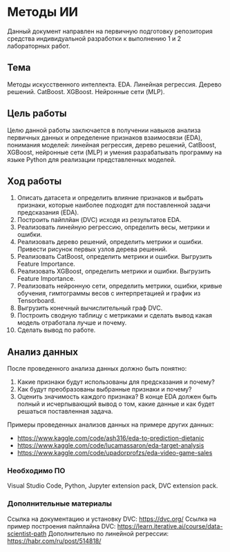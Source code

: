 # Методы ИИ

Данный документ направлен на первичную подготовку репозитория средства
индивидуальной разработки к выполнению 1 и 2 лабораторных работ.

## Тема

Методы искусственного интеллекта. EDA. Линейная регрессия. Дерево решений. CatBoost. XGBoost. Нейронные сети (MLP).

## Цель работы

Целю данной работы заключается в получении навыков анализа первичных данных и определение признаков взаимосвязи (EDA), понимания моделей: линейная регрессия, дерево решений, CatBoost, XGBoost, нейронные сети (MLP) и умения разрабатывать программу на языке Python для реализации представленных моделей.

## Ход работы
1) Описать датасета и определить влияние признаков и выбрать признаки, которые наиболее подходят для поставленной задачи предсказания (EDA).
2) Построить пайплйан (DVC) исходя из результатов EDA.
3) Реализовать линейную регрессию, определить весы, метрики и ошибки.
4) Реализовать дерево решений, определить метрики и ошибки. Привести рисунок первых узлов дерева решений.
5) Реализовать CatBoost, определить метрики и ошибки. Выгрузить Feature Importance.
6) Реализовать XGBoost, определить метрики и ошибки. Выгрузить Feature Importance.
7) Реализовать нейронную сети, определить метрики, ошибки, кривые обучения, гимтограммы весов с интерпретацией и график из Tensorboard.
8) Выгрузить конечный вычислительный граф DVC.
9) Построить сводную таблицу с метриками и сделать вывод какая модель отработала лучше и почему.
10) Сделать вывод по работе.

## Анализ данных
После проведенного анализа данных должно быть понятно:
1) Какие признаки будут использованы для предсказания и почему?
2) Как будут преобразованы выбранные признаки и почему?
3) Оценить значимость каждого признака?
В конце EDA должен быть полный и исчерпывающий вывод о том, какие данные и как будет решаться поставленная задача.

Примеры проведенных анализов данных на примере других данных: 
- https://www.kaggle.com/code/ash316/eda-to-prediction-dietanic
- https://www.kaggle.com/code/lucamassaron/eda-target-analysis
- https://www.kaggle.com/code/upadorprofzs/eda-video-game-sales



### Необходимо ПО
Visual Studio Code, Python, Jupyter extension pack, DVC extension pack.

### Дополнительные материалы
Ссылка на документацию и установку DVC:
https://dvc.org/
Ссылка на пример построения пайплайна DVC:
https://learn.iterative.ai/course/data-scientist-path
Дополнительно по линейной регрессии:
https://habr.com/ru/post/514818/
